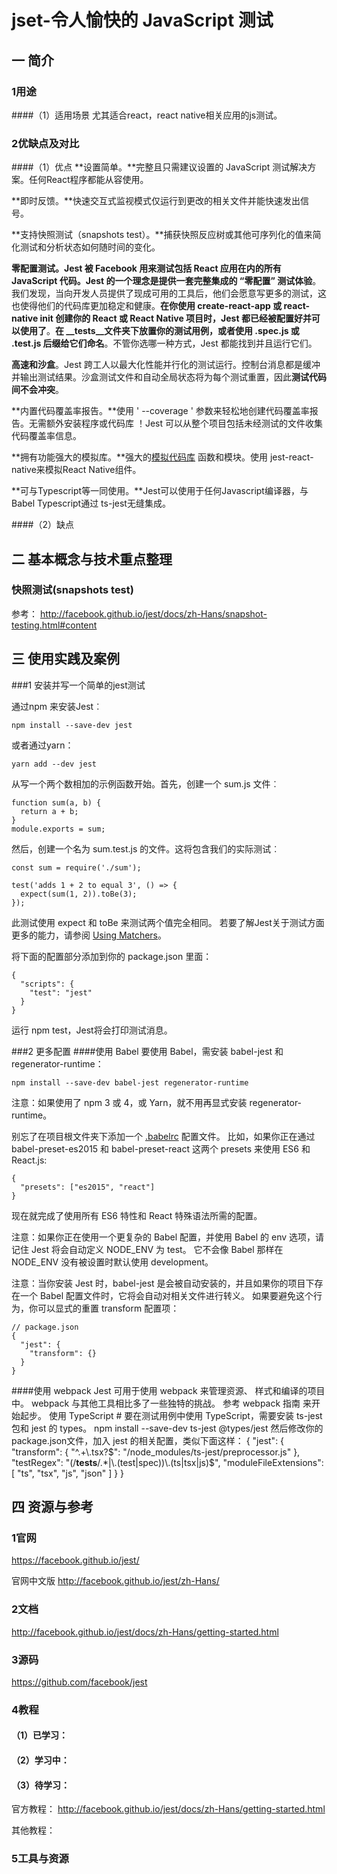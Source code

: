 # jset-令人愉快的 JavaScript 测试

## 一 简介

### 1用途
####（1）适用场景
尤其适合react，react native相关应用的js测试。

### 2优缺点及对比
####（1）优点
**设置简单。**完整且只需建议设置的 JavaScript 测试解决方案。任何React程序都能从容使用。

**即时反馈。**快速交互式监视模式仅运行到更改的相关文件并能快速发出信号。

**支持快照测试（snapshots test）。**捕获快照反应树或其他可序列化的值来简化测试和分析状态如何随时间的变化。

**零配置测试。**Jest 被 Facebook 用来测试包括 React 应用在内的所有 JavaScript 代码。Jest 的一个理念是提供**一套完整集成的 “零配置” 测试体验**。我们发现，当向开发人员提供了现成可用的工具后，他们会愿意写更多的测试，这也使得他们的代码库更加稳定和健康。**在你使用 create-react-app 或 react-native init 创建你的 React 或 React Native 项目时，Jest 都已经被配置好并可以使用了**。**在 __tests__文件夹下放置你的测试用例，或者使用 .spec.js 或 .test.js 后缀给它们命名**。不管你选哪一种方式，Jest 都能找到并且运行它们。

**高速和沙盒**。Jest 跨工人以最大化性能并行化的测试运行。控制台消息都是缓冲并输出测试结果。沙盒测试文件和自动全局状态将为每个测试重置，因此**测试代码间不会冲突**。

**内置代码覆盖率报告。**使用 ' --coverage ' 参数来轻松地创建代码覆盖率报告。无需额外安装程序或代码库 ！Jest 可以从整个项目包括未经测试的文件收集代码覆盖率信息。

**拥有功能强大的模拟库。**强大的[模拟代码库](http://facebook.github.io/jest/docs/mock-functions.html) 函数和模块。使用 jest-react-native来模拟React Native组件。

**可与Typescript等一同使用。**Jest可以使用于任何Javascript编译器，与Babel Typescript通过 ts-jest无缝集成。

####（2）缺点


## 二 基本概念与技术重点整理

### 快照测试(snapshots test)
参考：
http://facebook.github.io/jest/docs/zh-Hans/snapshot-testing.html#content

## 三 使用实践及案例

###1 安装并写一个简单的jest测试

通过npm 来安装Jest︰


```
npm install --save-dev jest

```


或者通过yarn：


```
yarn add --dev jest

```



从写一个两个数相加的示例函数开始。首先，创建一个 sum.js 文件︰



```
function sum(a, b) {
  return a + b;
}
module.exports = sum;

```


然后，创建一个名为 sum.test.js 的文件。这将包含我们的实际测试︰


```
const sum = require('./sum');

test('adds 1 + 2 to equal 3', () => {
  expect(sum(1, 2)).toBe(3);
});

```
此测试使用 expect 和 toBe 来测试两个值完全相同。 若要了解Jest关于测试方面更多的能力，请参阅 [Using Matchers](http://facebook.github.io/jest/docs/using-matchers.html)。

将下面的配置部分添加到你的 package.json 里面：

```
{
  "scripts": {
    "test": "jest"
  }
}

```


运行 npm test，Jest将会打印测试消息。

###2 更多配置
####使用 Babel
要使用 Babel，需安装 babel-jest 和 regenerator-runtime：


```
npm install --save-dev babel-jest regenerator-runtime

```

注意：如果使用了 npm 3 或 4，或 Yarn，就不用再显式安装 regenerator-runtime。

别忘了在项目根文件夹下添加一个 [.babelrc](https://babeljs.io/docs/usage/babelrc/) 配置文件。 比如，如果你正在通过 babel-preset-es2015 和 babel-preset-react 这两个 presets 来使用 ES6 和 React.js:



```
{
  "presets": ["es2015", "react"]
}
```



现在就完成了使用所有 ES6 特性和 React 特殊语法所需的配置。

注意：如果你正在使用一个更复杂的 Babel 配置，并使用 Babel 的 env 选项，请记住 Jest 将会自动定义 NODE_ENV 为 test。 它不会像 Babel 那样在 NODE_ENV 没有被设置时默认使用 development。

注意：当你安装 Jest 时，babel-jest 是会被自动安装的，并且如果你的项目下存在一个 Babel 配置文件时，它将会自动对相关文件进行转义。 如果要避免这个行为，你可以显式的重置 transform 配置项：



```
// package.json
{
  "jest": {
    "transform": {}
  }
}
```


####使用 webpack
Jest 可用于使用 webpack 来管理资源、 样式和编译的项目中。 webpack 与其他工具相比多了一些独特的挑战。 参考 webpack 指南 来开始起步。
使用 TypeScript #
要在测试用例中使用 TypeScript，需要安装 ts-jest 包和 jest 的 types。
npm install --save-dev ts-jest @types/jest
然后修改你的 package.json文件，加入 jest 的相关配置，类似下面这样：
{
  "jest": {
    "transform": {
      "^.+\\.tsx?$": "<rootDir>/node_modules/ts-jest/preprocessor.js"
    },
    "testRegex": "(/__tests__/.*|\\.(test|spec))\\.(ts|tsx|js)$",
    "moduleFileExtensions": [
      "ts",
      "tsx",
      "js",
      "json"
    ]
  }
}


## 

## 四 资源与参考

### 1官网
https://facebook.github.io/jest/

官网中文版
http://facebook.github.io/jest/zh-Hans/

### 2文档
http://facebook.github.io/jest/docs/zh-Hans/getting-started.html

### 3源码
https://github.com/facebook/jest

### 4教程
#### （1）已学习：



#### （2）学习中：



#### （3）待学习：
官方教程：
http://facebook.github.io/jest/docs/zh-Hans/getting-started.html

其他教程：

### 5工具与资源



